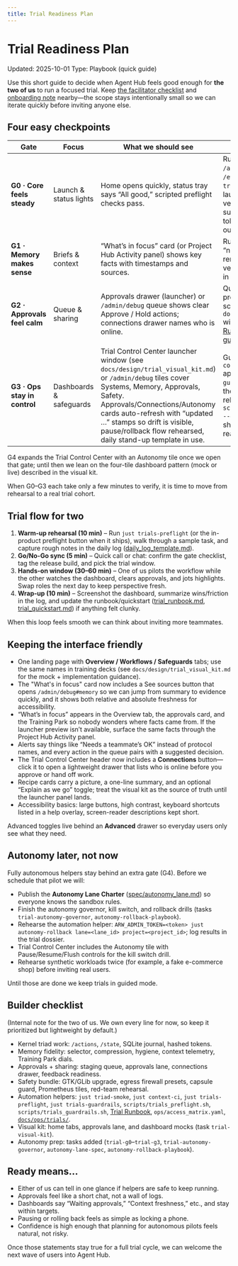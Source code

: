 ```yaml
---
title: Trial Readiness Plan
---
```


# Trial Readiness Plan

Updated: 2025-10-01
Type: Playbook (quick guide)

Use this short guide to decide when Agent Hub feels good enough for **the two of us** to run a focused trial. Keep [the facilitator checklist](trial_facilitator_checklist.md) and [onboarding note](trials/onboarding_email_template.md) nearby—the scope stays intentionally small so we can iterate quickly before inviting anyone else.

## Four easy checkpoints

| Gate | Focus | What we should see | Quick prep for us |
| ---- | ----- | ------------------------ | ------------------------ |
| **G0 · Core feels steady** | Launch & status lights | Home opens quickly, status tray says “All good,” scripted preflight checks pass. | Run `just triad-smoke` (hits `/actions`, `/state/projects`, `/events` resume), run `just trials-preflight` or the launcher preflight button, verify the Project Hub Home surface loads, refresh sign-in tokens, document the preflight outcome in the log. |
| **G1 · Memory makes sense** | Briefs & context | “What’s in focus” card (or Project Hub Activity panel) shows key facts with timestamps and sources. | Run `just context-ci`, confirm “needs background” nudges render in the activity view, and verify the memory metrics tile in `/admin/debug` updates. |
| **G2 · Approvals feel calm** | Queue & sharing | Approvals drawer (launcher) or `/admin/debug` queue shows clear Approve / Hold actions; connections drawer names who is online. | Queue service working, preview panel live, latest screenshots stored in `docs/ops/trials/screenshots/` with filenames logged per [Trial Runbook](trial_runbook.md); see the [approvals guide](trials/approvals_lane_guide.md) for daily flow. |
| **G3 · Ops stay in control** | Dashboards & safeguards | Trial Control Center launcher window (see `docs/design/trial_visual_kit.md`) or `/admin/debug` tiles cover Systems, Memory, Approvals, Safety. Approvals/Connections/Autonomy cards auto-refresh with “updated …” stamps so drift is visible, pause/rollback flow rehearsed, daily stand-up template in use. | Guardrail preset `configs/guardrails/trial.toml` applied via `just trials-guardrails` (Safety tile shows the latest stamp), stop flow rehearsed with `scripts/autonomy_rollback.sh --dry-run`, runbook printed or shared, notes capture how to reach the dashboard today. |

G4 expands the Trial Control Center with an Autonomy tile once we open that gate; until then we lean on the four-tile dashboard pattern (mock or live) described in the visual kit.

When G0–G3 each take only a few minutes to verify, it is time to move from rehearsal to a real trial cohort.

## Trial flow for two

1. **Warm-up rehearsal (10 min)** – Run `just trials-preflight` (or the in-product preflight button when it ships), walk through a sample task, and capture rough notes in the daily log ([daily_log_template.md](trials/daily_log_template.md)).
2. **Go/No-Go sync (5 min)** – Quick call or chat: confirm the gate checklist, tag the release build, and pick the trial window.
3. **Hands-on window (30–60 min)** – One of us pilots the workflow while the other watches the dashboard, clears approvals, and jots highlights. Swap roles the next day to keep perspective fresh.
4. **Wrap-up (10 min)** – Screenshot the dashboard, summarize wins/friction in the log, and update the runbook/quickstart ([trial_runbook.md](trial_runbook.md), [trial_quickstart.md](trial_quickstart.md)) if anything felt clunky.

When this loop feels smooth we can think about inviting more teammates.

## Keeping the interface friendly

- One landing page with **Overview / Workflows / Safeguards** tabs; use the same names in training decks (see `docs/design/trial_visual_kit.md` for the mock + implementation guidance).
- The "What's in focus" card now includes a See sources button that opens `/admin/debug#memory` so we can jump from summary to evidence quickly, and it shows both relative and absolute freshness for accessibility.
- “What’s in focus” appears in the Overview tab, the approvals card, and the Training Park so nobody wonders where facts came from. If the launcher preview isn’t available, surface the same facts through the Project Hub Activity panel.
- Alerts say things like “Needs a teammate’s OK” instead of protocol names, and every action in the queue pairs with a suggested decision.
- The Trial Control Center header now includes a **Connections** button—click it to open a lightweight drawer that lists who is online before you approve or hand off work.
- Recipe cards carry a picture, a one-line summary, and an optional “Explain as we go” toggle; treat the visual kit as the source of truth until the launcher panel lands.
- Accessibility basics: large buttons, high contrast, keyboard shortcuts listed in a help overlay, screen-reader descriptions kept short.

Advanced toggles live behind an **Advanced** drawer so everyday users only see what they need.

## Autonomy later, not now

Fully autonomous helpers stay behind an extra gate (G4). Before we schedule that pilot we will:

- Publish the **Autonomy Lane Charter** ([spec/autonomy_lane.md](../spec/autonomy_lane.md)) so everyone knows the sandbox rules.
- Finish the autonomy governor, kill switch, and rollback drills (tasks `trial-autonomy-governor`, `autonomy-rollback-playbook`).
- Rehearse the automation helper: `ARW_ADMIN_TOKEN=<token> just autonomy-rollback lane=<lane_id> project=<project_id>`; log results in the trial dossier.
- Trial Control Center includes the Autonomy tile with Pause/Resume/Flush controls for the kill switch drill.
- Rehearse synthetic workloads twice (for example, a fake e-commerce shop) before inviting real users.

Until those are done we keep trials in guided mode.

## Builder checklist

(Internal note for the two of us. We own every line for now, so keep it prioritized but lightweight by default.)

- Kernel triad work: `/actions`, `/state`, SQLite journal, hashed tokens.
- Memory fidelity: selector, compression, hygiene, context telemetry, Training Park dials.
- Approvals + sharing: staging queue, approvals lane, connections drawer, feedback readiness.
- Safety bundle: GTK/GLib upgrade, egress firewall presets, capsule guard, Prometheus tiles, red-team rehearsal.
- Automation helpers: `just triad-smoke`, `just context-ci`, `just trials-preflight`, `just trials-guardrails`, `scripts/trials_preflight.sh`, `scripts/trials_guardrails.sh`, [Trial Runbook](trial_runbook.md), `ops/access_matrix.yaml`, [`docs/ops/trials/`](trials/README.md).
- Visual kit: home tabs, approvals lane, and dashboard mocks (task `trial-visual-kit`).
- Autonomy prep: tasks added (`trial-g0`–`trial-g3`, `trial-autonomy-governor`, `autonomy-lane-spec`, `autonomy-rollback-playbook`).

## Ready means…

- Either of us can tell in one glance if helpers are safe to keep running.
- Approvals feel like a short chat, not a wall of logs.
- Dashboards say “Waiting approvals,” “Context freshness,” etc., and stay within targets.
- Pausing or rolling back feels as simple as locking a phone.
- Confidence is high enough that planning for autonomous pilots feels natural, not risky.

Once those statements stay true for a full trial cycle, we can welcome the next wave of users into Agent Hub.
